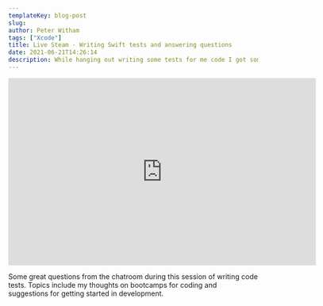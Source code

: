 ```yaml
---
templateKey: blog-post
slug: 
author: Peter Witham
tags: ["Xcode"]
title: Live Steam - Writing Swift tests and answering questions
date: 2021-06-21T14:26:14
description: While hanging out writing some tests for me code I got some great questions from the chatroom.
---
```


<iframe src="https://player.twitch.tv/?video=1062679693&parent=www.example.com" frameborder="0" allowfullscreen="true" scrolling="no" height="378" width="620"></iframe>

Some great questions from the chatroom during this session of writing code tests. Topics include my thoughts on bootcamps for coding and suggestions for getting started in development.